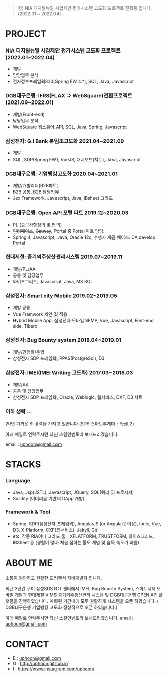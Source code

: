 > 현) NIA 디지털뉴딜 사업제안 평가시스템 고도화 프로젝트 진행중 입니다.(2022.01 ~ 2022.04)

# PROJECT

### NIA 디지털뉴딜 사업제안 평가시스템 고도화 프로젝트 (2022.01~2022.04)
- 개발
- 담당업무 분석
- 전자정부프레임웍3.10(Spring FW 4.*), SQL, Java, Javascript

### DGB대구은행: IFRS(FLAX => WebSquare)전환프로젝트 (2021.09~2022.01)
- 개발(Front-end)
- 담당업무 분석
- WebSquare 웹스퀘어 API, SQL, Java, Spring, Javascript

### 삼성전자: G.I Bank 분임조고도화 2021.04~2021.09
- 개발
- SQL, SDP(Spring FW), VueJS, 대시보드(챠트), Java, Javascript

### DGB대구은행: 기업뱅킹고도화 2020.04~2021.01
- 개발/개발리더(B2B파트)
- B2B 공통, B2B 담당업무
- Jex Framework, Javascript, Java, iBsheet 그리드

### DGB대구은행: Open API 포털 파트 2019.12~2020.03 
- PL (요구사항정의 및 협의)
- ~~인터페이스~~, ~~Gatway~~, Portal 중 Portal 파트 담당.
- Spring 4, Javascript, Java, Oracle 12c, 수행사 제품 베이스: CA develop Portal

### 현대제철: 중기외주생산관리시스템 2019.07~2019.11
- 개발/PL/AA
- 공통 및 담당업무
- 와이즈그리드, Javascript, Java, MS SQL

### 삼성전자: Smart city Mobile 2019.02~2019.05
- 개발 공통
- Vue Framwork 제안 및 적용
- Hybrid Mobile App, 삼성전자 모바일 SEMP, Vue, Javascript, Font-end side, Tibero 

### 삼성전자: Bug Bounty system 2018.04~2019.01
- 개발/안정화/운영
- 삼성전자 SDP 프레임웍, PPAS(PostgreSql), D3 

### 삼성전자: IMEI(IMEI Writing 고도화) 2017.03~2018.03
- 개발/AA
- 공통 및 담당업무
- 삼성전자 SDP 프레임웍, Oracle, Weblogic, 웹서비스, CXF, D3 챠트

### 이하 생략 ...

20년 가까운 SI 경력을 가지고 있습니다.(SDS 스마트투게더 : 특급L2)

아래 메일로 연락주시면 최신 스킬인벤토리 보내드리겠습니다.

email : uphoon@gmail.com


# STACKS

### Language

- Java, Jsp(JSTL), Javascript, JQuery, SQL(쿼리 및 프로시져)
- Solidity (이더리움 기반의 DApp 개발)

### Framework & Tool

- Spring, SDP(삼성전자 프레임웍), AngularJS (or Angular2 이상), Ionic, Vue, D3, X-Platform, CXF(웹서비스), Jekyll, Git
- etc. 각종 RIA이나 그리드 툴 _ XFLATFORM, TRUSTFORM, 와이즈그리드, IBSheet 등  (경험이 많아 처음 접하는 툴도 개념 및 습득 속도가 빠름)


# ABOUT ME

소통이 원만하고 원활한 프리랜서 자바개발자 입니다.

최근 3년간 구미 삼성SDS ICT 센터에서 IMEI, Bug Bounty System, 스마트시티 모바일 개발과 현대제철 VIMS 중기외주생산관리 시스템 및 DGB대구은행 OPEN API 플랫폼을 진행하였습니다. 계획된 기간내에 모두 원활하게 시스템을 오픈 하였습니다.
( DGB대구은행 기업뱅킹 고도화 정상적으로 오픈 하였습니다.)

아래 메일로 연락주시면 최신 스킬인벤토리 보내드리겠습니다.
email : uphoon@gmail.com

# CONTACT

- E : uphoon@gmail.com
- G : http://uphoon.github.io
- I : https://www.instagram.com/uphoon/
